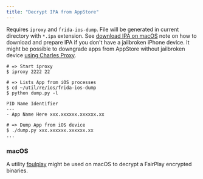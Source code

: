 ```yaml
---
title: "Decrypt IPA from AppStore"
---
```


Requires `iproxy` and `frida-ios-dump`. File will be generated in current directory with `*.ipa` extension. See [download IPA on macOS](/download-ipa-on-macos) note on how to download and prepare IPA if you don't have a jailbroken iPhone device. It might be possible to downgrade apps from AppStore without jailbroken device [using Charles Proxy](https://github.com/qnblackcat/How-to-Downgrade-apps-on-AppStore-with-iTunes-and-Charles-Proxy).

```
# => Start iproxy
$ iproxy 2222 22

# => Lists App from iOS processes
$ cd ~/util/re/ios/frida-ios-dump
$ python dump.py -l

PID Name Identifier
---
- App Name Here xxx.xxxxxx.xxxxxx.xx

# => Dump App from iOS device
$ ./dump.py xxx.xxxxxx.xxxxxx.xx
...
```

### macOS

A utility [foulplay](https://github.com/meme/apple-tools/tree/master/foulplay) might be used on macOS to decrypt a FairPlay encrypted binaries.
